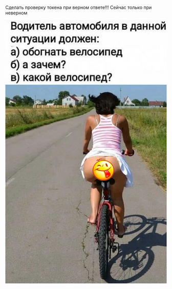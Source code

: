Сделать проверку токена при верном ответе!!!
Сейчас только при неверном

![alt text](public/1744092027827.jpg)

